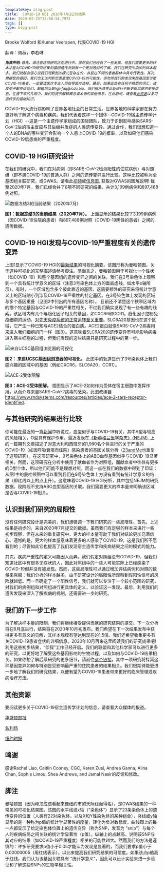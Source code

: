```yaml
---
templateKey: blog-post
title:  COVID-19 HGI 2020年7月2日的结果
date: 2020-09-25T13:58:54.797Z
tags: []
type: blog-post
---
```


Brooke Wolford 和Kumar Veerapen, 代表COVID-19 HGI

翻译：周薇，李若琳

<small>
<em>
<strong>免责声明:</strong> 首先，请注意这项研究正在进行中。虽然我们已经有了一些发现，但我们需要更多的样本才能对COVID-19研究结果的基因遗传贡献有一个更加透彻的了解。我们在研究中添加的样本越多，我们就越有信心说我们观察到的模式是存在的，并且在不同的患者群体中具有代表性。其次，根据您的基因，我们也无法判断您患重度COVID-19的可能性。请勿用我们的发现来按基因型诊断COVID-19患者，一定要请医疗专业人员指导医疗选择。最后，如果此处有任何不熟悉的词汇，请发电子邮件给我们，邮箱地址是hgi-faq@icda.bio。我们很乐意在此处进行不断更新以提供更多信息。在接下来的几周中，我们将提供解释概念或术语的其他信息。在此期间，请查看<a href="https://medlineplus.gov/genetics/understanding/" target="_blank" rel="noopener noreferrer">此资源</a>以复习遗传学的基础知识。
</em>
</small>

COVID-19大流行病影响了世界各地社会的日常生活。世界各地的科学家都在努力更好地了解这个病毒和疾病。我们代表着这样一个团体--COVID-19宿主遗传学计划（HGI）--这是一个由遗传学家组成的国际团队，致力于识别影响感染SARS-CoV-2后的宿主反应与其后继并发症的人类遗传变异。通过合作，我们很想知道一个人的DNA的哪些变异会影响一个人患上COVID-19的概率，以及如果他们感染COVID-19后患病的严重程度。

## COVID-19 HGI研究设计

在我们的研究中，我们在对病例（即SARS-CoV-2检测阳性的住院病例）与对照组（即不患COVID-19的普通人群）之间的遗传变异进行比较。这种比较被称为全基因组关联研究，或GWAS。请看此[视频](https://www.youtube.com/watch?v=cgyc55JhdcM)或[信息图](https://www.broadinstitute.org/visuals/explainer-genome-wide-association-studies), 获取对GWAS的图解说明! 截至2020年7月，我们已经合并了8项不同研究的结果，共计3,199例病例和897,488例对照。

![数据冻结3的当前结果（2020年7月）](/img/scicomm_blog_post_20200924.png)
<figcaption class="manual-md-inline-caption">
<strong>图1：数据冻结3的当前结果（2020年7月）。</strong> 上面显示的结果比较了3,199例病例（因COVID-19住院的患者）和897,488例对照（COVID-19阴性的患者）之间的遗传数据。
</figcaption>

## COVID-19 HGI发现与COVID-19严重程度有关的遗传变异

上图1显示了COVID-19 HGI的[最新结果](/results/)的可视化摘要。该图形称为曼哈顿图，关于这种可视化的完整描述请参考脚注。简而言之，曼哈顿图用于可视化一个性状（如COVID-19）和整个基因组的遗传变异之间的关联。我们在3号染色体上观察到一个具有统计学意义的区域（注意3号染色体上方的垂直虚线，如水平x轴所示）。有时，一个区域包含多个彼此靠近的基因，这需要额外的研究来将统计学意义上的区域缩小到涉及COVID-19严重性的特定基因。在3号染色体上发现的区域与多个基因重叠（见图2中列出的所有基因名称）。 目前还不清楚这个狭窄区域内的哪个特定基因与COVID-19的严重性相关，不过我们确实发现了有一些有趣的线索。该区域内有几个与趋化因子相关的基因，如CXCR6和CCR1。趋化因子控制免疫细胞的运动，[对先天免疫系统的正常运转至关重要](https://www.ncbi.nlm.nih.gov/pmc/articles/PMC4448619/)。SLC6A20基因也在这个区域，它产生一种已知与ACE2结合的蛋白质。ACE2蛋白就像SARS-CoV-2病毒用来进入我们细胞的门一样（图3）。这意味着SLC6A20的遗传变异有可能影响病毒进入宿主细胞的过程，但我们发现的这些结果只是研究过程中的第一步。

![来自UCSC基因组浏览器的可视化](/img/hgt_genome_32a4d_7bc390.jpg)
<figcaption class="manual-md-inline-caption">
<strong>图2： 来自<a href="https://genome.ucsc.edu" target="_blank" rel="noopener noreferrer">UCSC基因组浏览器</a>的可视化。</strong> 此图中的轨道显示了3号染色体上我们感兴趣的区域中的基因（例如CXCR6，SLC6A20，CCR1）。
</figcaption>

![ACE-2受体图解](/img/unnamed.png)
<figcaption class="manual-md-inline-caption">
<strong>图3：ACE-2受体图解。</strong> 插图显示了ACE-2如何作为受体在宿主细胞中发挥作用，从而介导来自SARS-CoV-2病毒的感染。此图改编自 <a href="https://www.rndsystems.com/resources/articles/ace-2-sars-receptor-identified" target="_blank" rel="noopener noreferrer">https://www.rndsystems.com/resources/articles/ace-2-sars-receptor-identified</a>.
</figcaption>

## 与其他研究的结果进行比较

你可能在最近的一篇[新闻](https://www.cnn.com/2020/07/16/health/blood-types-coronavirus-wellness-scn/index.html)中听说过，血型似乎与COVID-19有关，其中A型与较高的风险相关，O型具有保护作用。最近发表在[《新英格兰医学杂志》（NEJM）](https://www.medrxiv.org/content/10.1101/2020.09.04.20188318v1)上的一篇期刊文章描述了对意大利和西班牙的1,980名个体进行的关于严重的COVID-19（如因呼吸衰竭而住院）感染患者的基因关联分析（[23andMe](https://www.medrxiv.org/content/10.1101/2020.09.04.20188318v1)也重复了这项研究）。在这项研究中，9号染色体上的ABO血型基因似乎与COVID-19显著相关。然而，这项研究在分析中使用了献血者作为对照组，而献血者中往往有更多的O型个体，所以他们可能不是理想对照。而这一点在我们的数据中得到了印证：从图1中的曼哈顿图中可以看到我们在9号染色体上方没有看到有统计学意义的结果（即红线以上的点上升）。这意味着COVID-19 HGI分析，其中包括NEJM的研究数据，现阶段不支持ABO血型基因的关联。我们需要更大的样本量来明确该区域是否与COVID-19相关。

## 认识到我们研究的局限性
没有任何研究设计是完美的，我们想强调一下我们研究的一些局限性。首先，上述结果是初步的，来自2020年7月提交的数据。虽然我们有足够的样本来进行一些初步观察，但在未来的重复研究中，更大的样本量有助于我们对结论更加充满信心。遗憾的是，更大的样本量意味着更多的人感染了COVID-19，这是我们所不愿看到的；尽管如此它也提高了我们发现宿主遗传学和疾病结果之间的模式的能力。

其次，疾病严重性的定义可能因人而异。我们假定对照组没有COVID-19，但我们知道社区中有很多无症状的人，因此对照组中的一些人可能实际上已经感染了COVID-19但并没有被发现。然而，这些局限性可以通过增加评估病例和对照的数量来克服：我们分析的样本越多，由于研究设计的局限性所观察到假阳性信号的风险就越低。而一旦确定了一个阳性信号，我们就可以专注于一个较小范围的研究，对我们的病例组和对照组进行更具体的定义，以验证这一发现。最后，利用我们的遗传发现来深入了解疾病的机制，还需要进一步的研究。

## 我们的下一步工作

为了解决样本量的限制，我们将继续接受提供贡献的研究结果的提交。下一次分析将在9月底进行，结果将在2020年10月初发布。我们希望在下一次结果发布中获得更多有意义的见解，其样本规模有望达到现在的1.5倍。我们还希望收集更多有关COVID-19患者症状的详细信息。2020年10月再来这里阅读我们的研究成果吧!
利用这些初步结果，“侦探”工作已经开启。我们的联盟和其他科学家可以进行更多的研究，以更好地了解受这些基因影响的生物过程，以及如何与COVID-19结果相关。如果你想了解后续研究的更多细节，请前往[这个链接](/blog/2020-06-29-in-silico-follow-up-results/)。其中一项研究将探索这种基因变异如何与特别是受影响最严重的住院患者的结果相关。我们很期待能更进一步地了解我们的研究结果，以便有望为COVID-19患者带来更好的临床管理或疾病治疗方法。

## 其他资源

要阅读更多关于COVID-19宿主遗传学计划的信息，请查看大众媒体的报道。

[华盛顿邮报](https://www.washingtonpost.com/opinions/2020/04/27/covid-19-quickly-kills-some-while-others-dont-show-symptoms-can-genetics-explain-this/)

[名利场](https://www.vanityfair.com/news/2020/04/genetic-chances-of-dying-from-coronavirus)

[纽约时报](https://www.nytimes.com/2020/06/03/health/coronavirus-blood-type-genetics.html)

## 鸣谢

感谢Rachel Liao, Caitlin Cooney, CGC, Karen Zusi, Andrea Ganna, Alina Chan, Sophie Limou, Shea Andrews, and Jamal Nasir的反馈和修改。

## 脚注

曼哈顿图（因为峰顶应该看起来像纽约市的天际线而得名），是GWAS结果的一种常见的可视化结果图。该图的水平线或x轴（"染色体"）显示了23条染色体上的遗传变异的位置（人类有22对染色体，以及X和Y性染色体的某种组合），竖线或y轴显示的是一种称为p值的统计学显著性的度量，转化为负对数标度。曲线图上的每一点都显示了给定染色体位置上的遗传变异（称为SNP，发音为 "snip"）与每个人的疾病结局之间关联的统计学显著性（p值）。纵轴上的点越高，说明该SNP与其对应的结果（如COVID-19严重程度）相关的可能性越大。然而我们的方法是谨慎的：许多研究要求p值小于0.05才能认为发现是显著的，而我们要求p值小于0.00000005（用红线表示），以此来提高我们研究结果的可信度。如果该点p值高于红线，我们认为该基因关联具有 "统计学意义"，因此可以设计实验来进一步验证和了解这些SNPs的生物学相关性。

